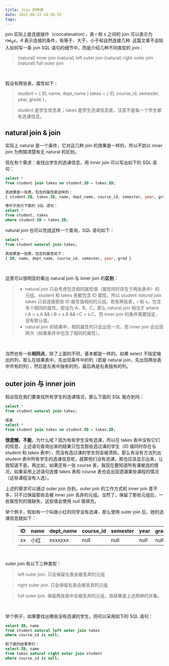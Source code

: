 ```yaml
---
title: Join 的种类
date: 2022-08-22 14:56:55
tags:
---
```


join 实际上是连接操作（concatenation），表 r 和 s 之间的 join 可以表示为 $r \bowtie_{\theta} s$，$\theta$ 表示连接的条件，有等于、大于、小于和自然连接几种. 这篇文章不会陷入如何写一条 join SQL 语句的细节中，而是介绍几种不同类型的 join：
> (natural) inner join
> (natural) left outer join
> (natural) right outer join
> (natural) full outer join

<br>

假设有两张表，属性如下：
> student = { ID, name, dept_name }
> takes   = { ID, course_id, semester, year, grade }，

> student 是学生信息表；takes 是学生选课信息表，注意不是每一个学生都有选课信息。


## natural join & join
实际上 natural 是一个条件，它对这几种 join 的效果是一样的，所以不妨以 inner join 为例搞清楚有无 natural 的区别。

现在有个需求：查找出学生的选课信息，用 inner join 可以写出如下的 SQL 语句：
```SQL
select *
from student join takes on student.ID = takes.ID;

其结果是一张表，包含的属性是这样的：
{ student.ID, takes.ID, name, dept_name, course_id, semester, year, grad}

等价于执行下面的 SQL 语句：
select *
from student, takes
where student.ID = takes.ID;
```

natural join 也可以完成这样一个查询，SQL 语句如下：
```SQL
select *
from student natural join takes;

其结果是一张表，包含的属性如下：
{ ID, name, dept_name, course_id, semester, year, grad }
```

<br>

这里可以很明显的看出 natural join 与 inner join 的**区别**：
> * natural join 只会考虑包含相同属性值（属性同时存在于两张表中）的元组。student 和 takes 表都包含 ID 属性，所以 student *natural join* takes 只会连接那些 ID 属性值相同的元组。若有两张表，r 和 s，包含多个相同的属性，假设为 A、B、C，那么 natural join 相当于 where r.A = s.A && r.B = s.B && r.C = s.C，而 inner join 的条件需要指定，没有默认值。
> * natural join 的结果中，相同属性列只会出现一次，而 inner join 会出现两次（如果条件中包含了相同的属性）。

<br>

当然也有一些**相同点**，除了上面的不同，基本都是一样的。如果 select 不指定输出的列，那么在结果表中，先出现条件中的列（若是 natural join，先出现两张表中共有的列），然后是左表中独有的列，最后再是右表独有的列。

## outer join 与 inner join
假设现在我们要查找所有学生的选课情况，那么下面的 SQL 能办到吗：
```SQL
select *
from student natural join takes;

或者
select *
from student join takes on student.ID = takes.ID;
```

**很遗憾，不能**，为什么呢？因为有些学生没有选课，所以在 takes 表中没有它们的信息，上述语句查询出来的结果只包含那些选过课的学生（ID 值同时存在与 student 和 takes 表中），而没有选过课的学生则会被清除。那么有没有方法列出 student 表中所有学生的选课信息呢，就算他们没有选课，那也应该显示出来，让我知道不是。再比如，如果还有一张 course 表，我现在要知道所有课被选的情况，如果采用上述语句连接 takes 表和 course 表也会出现遗漏某些课程的情况（这些课程没有人选）。

上述的需求可以通过 outer join 办到。outer join 的工作方式和 inner join 差不多，只不过保留那些会被 inner join 丢弃的元组。当然了，保留了那些元组后，一些属性列的值缺失，这些值会使用 null 值填充。

举个例子，假如有一个叫做小红的同学没有选课，那么使用 outer join 后，她的选课信息就如下：
> | ID   | name | dept_name | course_id | semester | year | grad |   
> | ---- | ---- | ----      |  ----     | ----     | ---- | ---- |
> |xx|小红|xxxxxxx|null|null|null|null|

<br>

outer join 有以下三种类型：
> left outer join. 只会保留左表会被丢弃的元组

> right outer join. 只会保留右表会被丢弃的元组

> full outer join. 保留两张表中会被丢弃的元组，其结果是上述两种的并集。

<br>

举个例子，如果要找出哪些没有选课的学生，则可以采用如下的 SQL 语句：
```SQL
select ID, name
from student natural left outer join takes
where course_id is null;

和下面的结果等价：
select ID, name
from takes natural right outer join student
where course_id is null;

```

